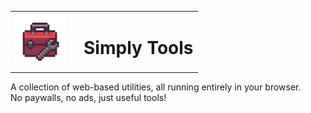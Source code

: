 <table>
  <tr>
    <td><img src="public/logo.png" alt="Simply Tools Logo" height="80"></td>
    <td><h1 style="margin-left:16px;">Simply Tools</h1></td>
  </tr>
</table>

A collection of web-based utilities, all running entirely in your browser.  
No paywalls, no ads, just useful tools!
